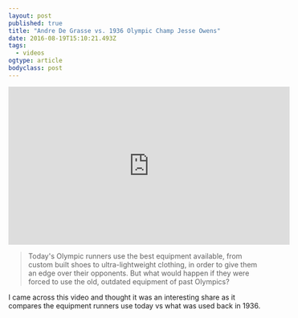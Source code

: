 ```yaml
---
layout: post 
published: true 
title: "Andre De Grasse vs. 1936 Olympic Champ Jesse Owens" 
date: 2016-08-19T15:10:21.493Z 
tags:
  - videos
ogtype: article 
bodyclass: post 
---
```


<iframe width="560" height="315" src="https://www.youtube.com/embed/jas9ff0hdFI" frameborder="0" allowfullscreen></iframe>

> Today's Olympic runners use the best equipment available, from custom built shoes to ultra-lightweight clothing, in order to give them an edge over their opponents. But what would happen if they were forced to use the old, outdated equipment of past Olympics?

I came across this video and thought it was an interesting share as it compares the equipment runners use today vs what was used back in 1936.
